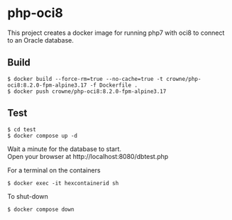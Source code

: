 # php-oci8

This project creates a docker image for running php7 with oci8 to connect to an Oracle database.  

## Build

```shell
$ docker build --force-rm=true --no-cache=true -t crowne/php-oci8:8.2.0-fpm-alpine3.17 -f Dockerfile .
$ docker push crowne/php-oci8:8.2.0-fpm-alpine3.17
```

## Test

```shell
$ cd test
$ docker compose up -d
```

Wait a minute for the database to start.  
Open your browser at http://localhost:8080/dbtest.php

For a terminal on the containers
```shell
$ docker exec -it hexcontainerid sh
```

To shut-down
```shell
$ docker compose down
```
